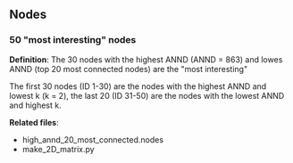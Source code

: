## Nodes

### 50 "most interesting" nodes

**Definition**: The 30 nodes with the highest ANND (ANND = 863) and lowes ANND
(top 20 most connected nodes) are the "most interesting"

The first 30 nodes (ID 1-30) are the nodes with the highest ANND and lowest k
(k = 2), the last 20 (ID 31-50) are the nodes with the lowest ANND and highest
k.

**Related files**:
- high_annd_20_most_connected.nodes
- make_2D_matrix.py
